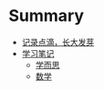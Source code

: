 # Summary

* [记录点滴，长大发芽](README.md)
* [学习笔记](chapter1.md)
  * [学而思](chapter1/shu-xue.md)
  * [数学](chapter1/maths.md)

